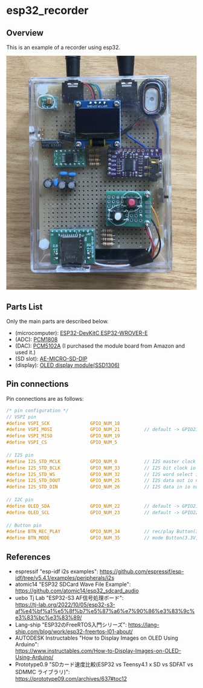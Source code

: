 # esp32_recorder

## Overview
This is an example of a recorder using esp32.  

![body](images/body.jpg)
## Parts List
Only the main parts are described below. 
- (microcomputer): [ESP32-DevKitC ESP32-WROVER-E](https://www.espressif.com/en/products/devkits/esp32-devkitc/overview)
- (ADC): [PCM1808](https://www.ti.com/product/ja-jp/PCM1808?utm_source=google&utm_medium=cpc&utm_campaign=asc-null-null-44700045336317836_prodfolderdynamic-cpc-pf-google-jp_jp_int&utm_content=prodfolddynamic&ds_k=DYNAMIC+SEARCH+ADS&DCM=yes&gad_source=1&gclid=Cj0KCQjw782_BhDjARIsABTv_JCKzPZbY6ozSfQwp9jb3ZqJce7yC91za8KWuVxvTnxS05SAo-_v95oaAldwEALw_wcB&gclsrc=aw.ds)
- (DAC): [PCM5102A](https://www.ti.com/product/ja-jp/PCM5102A?utm_source=google&utm_medium=cpc&utm_campaign=asc-null-null-44700045336317836_prodfolderdynamic-cpc-pf-google-jp_jp_int&utm_content=prodfolddynamic&ds_k=DYNAMIC+SEARCH+ADS&DCM=yes&gad_source=1&gclid=Cj0KCQjw782_BhDjARIsABTv_JAAWjEvNnrAvuU2UDLl-zNntTw5vr8SZ7dBENhgkRaESFXAj_G9O90aAswvEALw_wcB&gclsrc=aw.ds) (I purchased the module board from Amazon and used it.)
- (SD slot): [AE-MICRO-SD-DIP](https://akizukidenshi.com/catalog/g/g105488/)
- (display): [OLED display module(SSD1306)](https://akizukidenshi.com/catalog/g/g112031/)

## Pin connections
Pin connections are as follows:
```c
/* pin configuration */
// VSPI pin
#define VSPI_SCK               GPIO_NUM_18
#define VSPI_MOSI              GPIO_NUM_21         // default -> GPIO23
#define VSPI_MISO              GPIO_NUM_19
#define VSPI_CS                GPIO_NUM_5

// I2S pin
#define I2S_STD_MCLK           GPIO_NUM_0          // I2S master clock io number
#define I2S_STD_BCLK           GPIO_NUM_33         // I2S bit clock io number
#define I2S_STD_WS             GPIO_NUM_32         // I2S word select io number
#define I2S_STD_DOUT           GPIO_NUM_25         // I2S data out io number
#define I2S_STD_DIN            GPIO_NUM_26         // I2S data in io number

// I2C pin
#define OLED_SDA               GPIO_NUM_22         // default -> GPIO21
#define OLED_SCL               GPIO_NUM_23         // default -> GPIO22

// Button pin
#define BTN_REC_PLAY           GPIO_NUM_34         // rec/play Button(3.3V, pulldown)
#define BTN_MODE               GPIO_NUM_35         // mode Button(3.3V, pulldown)
```
## References
- espressif "esp-idf i2s examples": https://github.com/espressif/esp-idf/tree/v5.4.1/examples/peripherals/i2s
- atomic14 "ESP32 SDCard Wave File Example": https://github.com/atomic14/esp32_sdcard_audio  
- uebo Tj Lab "ESP32-S3 AF信号処理ボード":  
https://tj-lab.org/2022/10/05/esp32-s3-af%e4%bf%a1%e5%8f%b7%e5%87%a6%e7%90%86%e3%83%9c%e3%83%bc%e3%83%89/  
- Lang-ship "ESP32のFreeRTOS入門シリーズ": https://lang-ship.com/blog/work/esp32-freertos-l01-about/
- AUTODESK Instructables "How to Display Images on OLED Using Arduino":  
  https://www.instructables.com/How-to-Display-Images-on-OLED-Using-Arduino/
- Prototype0.9 "SDカード速度比較(ESP32 vs Teensy4.1 x SD vs SDFAT vs SDMMC ライブラリ)":  
  https://prototype09.com/archives/637#toc12
